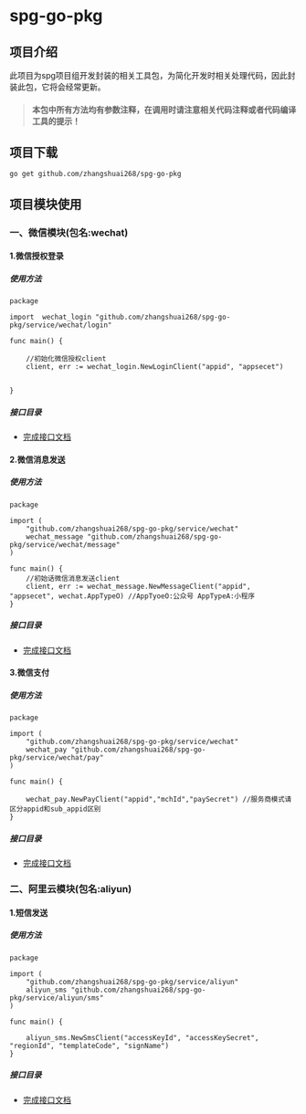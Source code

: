 # spg-go-pkg

## 项目介绍

此项目为spg项目组开发封装的相关工具包，为简化开发时相关处理代码，因此封装此包，它将会经常更新。

> #### 本包中所有方法均有参数注释，在调用时请注意相关代码注释或者代码编译工具的提示！

## 项目下载

`go get github.com/zhangshuai268/spg-go-pkg`

## 项目模块使用

### 一、微信模块(包名:wechat)

#### 1.微信授权登录

##### 使用方法

````
package

import 	wechat_login "github.com/zhangshuai268/spg-go-pkg/service/wechat/login"

func main() {

    //初始化微信授权client
    client, err := wechat_login.NewLoginClient("appid", "appsecet")


}

````

##### 接口目录

* [完成接口文档](./doc/wechat/login.md)

#### 2.微信消息发送

##### 使用方法

````
package

import (
    "github.com/zhangshuai268/spg-go-pkg/service/wechat"
    wechat_message "github.com/zhangshuai268/spg-go-pkg/service/wechat/message"
)

func main() {
    //初始话微信消息发送client
    client, err := wechat_message.NewMessageClient("appid", "appsecet", wechat.AppTypeO) //AppTyoeO:公众号 AppTypeA:小程序
}
````

##### 接口目录

* [完成接口文档](./doc/wechat/message.md)

#### 3.微信支付

##### 使用方法

````
package

import (
    "github.com/zhangshuai268/spg-go-pkg/service/wechat"
    wechat_pay "github.com/zhangshuai268/spg-go-pkg/service/wechat/pay"
)

func main() {
    
    wechat_pay.NewPayClient("appid","mchId","paySecret") //服务商模式请区分appid和sub_appid区别
}
````

##### 接口目录

* [完成接口文档](./doc/wechat/pay.md)

### 二、阿里云模块(包名:aliyun)

#### 1.短信发送

##### 使用方法

````
package

import (
    "github.com/zhangshuai268/spg-go-pkg/service/aliyun"
    aliyun_sms "github.com/zhangshuai268/spg-go-pkg/service/aliyun/sms"
)

func main() {

    aliyun_sms.NewSmsClient("accessKeyId", "accessKeySecret", "regionId", "templateCode", "signName")
}
````

##### 接口目录

* [完成接口文档](./doc/aliyun/sms.md)
